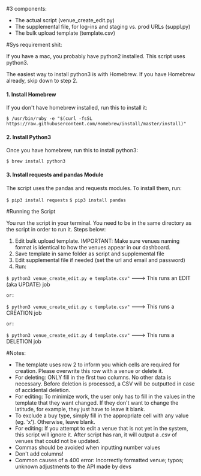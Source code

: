 #3 components:
- The actual script (venue_create_edit.py)
- The supplemental file, for log-ins and staging vs. prod URLs (suppl.py)
- The bulk upload template (template.csv)

#Sys requirement shit:

If you have a mac, you probably have python2 installed. This script uses python3. 

The easiest way to install python3 is with Homebrew. If you have Homebrew already, skip down to step 2.

#### 1. Install Homebrew
If you don't have homebrew installed, run this to install it:

`$ /usr/bin/ruby -e "$(curl -fsSL https://raw.githubusercontent.com/Homebrew/install/master/install)"`

#### 2. Install Python3
Once you have homebrew, run this to install python3:

`$ brew install python3`

#### 3. Install requests and pandas Module
The script uses the pandas and requests modules. To install them, run:

`$ pip3 install requests`
`$ pip3 install pandas`


#Running the Script

You run the script in your terminal. You need to be in the same directory as the script in order to run it. Steps below:

1. Edit bulk upload template. IMPORTANT: Make sure venues naming format is identical to how the venues appear in our dashboard.
2. Save template in same folder as script and supplemental file
3. Edit supplemental file if needed (set the url and email and password)
4. Run:


 `$ python3 venue_create_edit.py e template.csv"`
     ---> This runs an EDIT (aka UPDATE) job

    or:

`$ python3 venue_create_edit.py c template.csv"`
     ---> This runs a CREATION job

    or:

`$ python3 venue_create_edit.py d template.csv"`
     ---> This runs a DELETION job


#Notes:

- The template uses row 2 to inform you which cells are required for creation. Please overwrite this row with a venue or delete it.
- For deleting: ONLY fill in the first two columns. No other data is necessary. Before deletion is processed, a CSV will be outputted in case of accidental deletion.
- For editing: To minimize work, the user only has to fill in the values in the template that they want changed. If they don't want to change the latitude, for example, they just have to leave it blank.
- To exclude a buy type, simply fill in the appropriate cell with any value (eg. 'x'). Otherwise, leave blank.
- For editing: If you attempt to edit a venue that is not yet in the system, this script will ignore it. After script has ran, it will output a .csv of venues that could not be updated.
- Commas should be avoided when inputting number values
- Don't add columns!
- Common causes of a 400 error: Incorrectly formatted venue; typos; unknown adjustments to the API made by devs